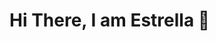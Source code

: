 # Hi There, I am Estrella 👋

<!--
**EstrellaSpaans/EstrellaSpaans** is a ✨ _special_ ✨ repository because its `README.md` (this file) appears on your GitHub profile.

🌈 Visual Content Creator

📺 Marketing Whiz

📊 Data Adventurist

🤖 Technology Enthusiast 

**"Make it possible".**

I am an outgoing Business Analytics Master student with a passion for branding, analytics, (UX) design, content,(social) entrepreneurship, and disruptive technologies. Challenges will not stop me from getting the job done as I am not afraid of obstacles. 

- 🔭 I’m currently working on some *Online Virtual Data Science Internships* projects
- 🤓 I’m currently learning *Machine learning*
- 🤔 I’m looking for an entry level position as a *Marketing  / Data Analys*t
- ⚡ Fun fact: Love the Wizarding World of Harry Potter, listening to music, watching series on Netflix

